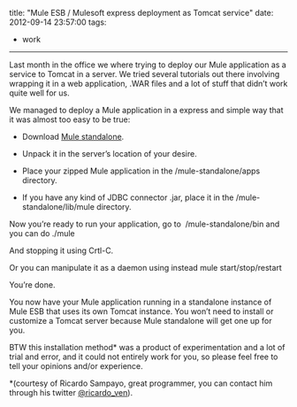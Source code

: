 title: "Mule ESB / Mulesoft express deployment as Tomcat service"
date: 2012-09-14 23:57:00
tags:
- work
---

Last month in the office we where trying to deploy our Mule application as a service to Tomcat in a server. We tried several tutorials out there involving wrapping it in a web application, .WAR files and a lot of stuff that didn&rsquo;t work quite well for us.

<!-- more -->

We managed to deploy a Mule application in a express and simple way that it was almost too easy to be true:

- Download [Mule standalone](http://www.mulesoft.org/download-mule-esb-community-edition "Mule").

- Unpack it in the server&rsquo;s location of your desire. 

- Place your zipped Mule application in the /mule-standalone/apps directory.

- If you have any kind of JDBC connector .jar, place it in the /mule-standalone/lib/mule directory.

Now you&rsquo;re ready to run your application, go to  /mule-standalone/bin and you can do
./mule

And stopping it using Crtl-C.

Or you can manipulate it as a daemon using instead
mule start/stop/restart

You&rsquo;re done.

You now have your Mule application running in a standalone instance of Mule ESB that uses its own Tomcat instance. You won&rsquo;t need to install or customize a Tomcat server because Mule standalone will get one up for you.

BTW this installation method* was a product of experimentation and a lot of trial and error, and it could not entirely work for you, so please feel free to tell your opinions and/or experience.

*(courtesy of Ricardo Sampayo, great programmer, you can contact him through his twitter [@ricardo_ven](http://twitter.com/ricardo_ven "Ricardo S")). 
